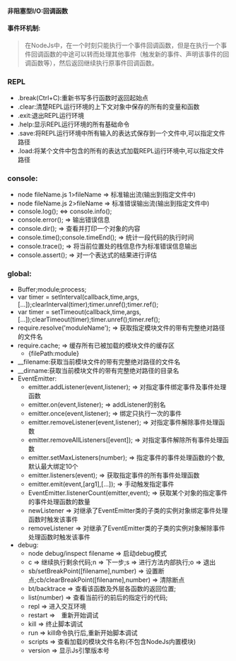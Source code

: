 #### 非阻塞型I/O:回调函数
#### 事件环机制:
   >  在NodeJs中，在一个时刻只能执行一个事件回调函数，但是在执行一个事件回调函数的中途可以转而处理其他事件（触发新的事件、声明该事件的回调函数等），然后返回继续执行原事件回调函数。
### REPL
  * .break(Ctrl+C):重新书写多行函数时返回起始点
  * .clear:清楚REPL运行环境的上下文对象中保存的所有的变量和函数
  * .exit:退出REPL运行环境
  * .help:显示REPL运行环境的所有基础命令
  * .save:将REPL运行环境中所有输入的表达式保存到一个文件中,可以指定文件路径
  * .load:将某个文件中包含的所有的表达式加载REPL运行环境中,可以指定文件路径
### console: 
  * node fileName.js 1>fileName => 标准输出流(输出到指定文件中)
  * node fileName.js 2>fileName => 标准错误输出流(输出到指定文件中)
  * console.log(); <=> console.info();
  * console.error(); => 输出错误信息
  * console.dir(); => 查看并打印一个对象的内容
  * console.time();console.timeEnd(); => 统计一段代码的执行时间
  * console.trace(); => 将当前位置处的栈信息作为标准错误信息输出
  * console.assert(); => 对一个表达式的结果进行评估
### global:
  * Buffer;module;process;
  * var timer = setInterval(callback,time,args,[...]);clearInterval(timer);timer.unref();timer.ref();
  * var timer = setTimeout(callback,time,args,[...]);clearTimeout(timer);timer.unref();timer.ref();
  * require.resolve('moduleName'); => 获取指定模块文件的带有完整绝对路径的文件名
  * require.cache; => 缓存所有已被加载的模块文件的缓存区
    * {filePath:module}
  * __filename:获取当前模块文件的带有完整绝对路径的文件名
  * __dirname:获取当前模块文件的带有完整绝对路径的目录名
  * EventEmitter:
    * emitter.addListener(event,listener); => 对指定事件绑定事件及事件处理函数
    * emitter.on(event,listener); => addListener的别名
    * emitter.once(event,listener); => 绑定只执行一次的事件
    * emitter.removeListener(event,listener); => 对指定事件解除事件处理函数
    * emitter.removeAllListeners([event]); => 对指定事件解除所有事件处理函数
    * emitter.setMaxListeners(number); => 指定事件的事件处理函数的个数,默认最大绑定10个
    * emitter.listeners(event); => 获取指定事件的所有事件处理函数
    * emitter.emit(event,[arg1],[...]); => 手动触发指定事件
    * EventEmitter.listenerCount(emitter,event); => 获取某个对象的指定事件的事件处理函数的数量
    * newListener => 对继承了EventEmitter类的子类的实例对象绑定事件处理函数时触发该事件
    * removeListener => 对继承了EventEmitter类的子类的实例对象解除事件处理函数时触发该事件
  * debug:
    * node debug/inspect filename => 启动debug模式
    * c => 继续执行剩余代码;n => 下一步;s => 进行方法内部执行;o => 退出
    * sb/setBreakPoint([filename],number) => 设置断点;cb/clearBreakPoint([filename],number) => 清除断点
    * bt/backtrace => 查看该函数及外层各函数的返回位置;
    * list(number) => 查看当前行的前后的指定行的代码;
    * repl => 进入交互环境
    * restart =>　重新开始调试
    * kill => 终止脚本调试
    * run => kill命令执行后,重新开始脚本调试
    * scripts => 查看加载的模块文件名称(不包含NodeJs内置模块)
    * version => 显示Js引擎版本号
